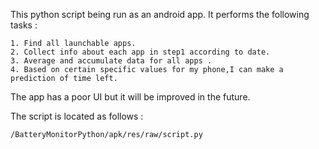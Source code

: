 This python script being run as an android app. It performs the following tasks :

	1. Find all launchable apps.
	2. Collect info about each app in step1 according to date.
	3. Average and accumulate data for all apps .
	4. Based on certain specific values for my phone,I can make a prediction of time left.


The app has a poor UI but it will be improved in the future.

The script is located as follows :

	/BatteryMonitorPython/apk/res/raw/script.py


